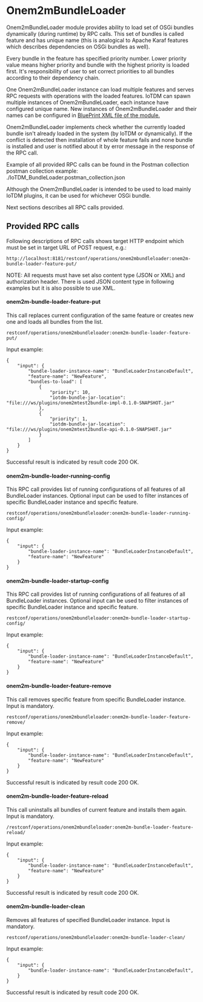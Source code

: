 # Onem2mBundleLoader

Onem2mBundleLoader module provides ability to load set of OSGi bundles
dynamically (during runtime) by RPC calls. This set of bundles is called
feature and has unique name (this is analogical to Apache Karaf features
which describes dependencies on OSGi bundles as well).

Every bundle in the feature has specified priority number. Lower
priority value means higher priority and bundle with the highest
priority is loaded first. It's responsibility of user to set correct
priorities to all bundles according to their dependency chain.

One Onem2mBundleLoader instance can load multiple features and serves
RPC requests with operations with the loaded features.
IoTDM can spawn multiple instances of Onem2mBundleLoader, each instance
have configured unique name. New instances of Onem2mBundleLoader and
their names can be configured in [BluePrint XML file of the module.](impl/src/main/resources/org/opendaylight/blueprint/impl-blueprint.xml)

Onem2mBundleLoader implements check whether the currently loaded
bundle isn't already loaded in the system (by IoTDM or dynamically).
If the conflict is detected then installation of whole feature fails
and none bundle is installed and user is notified about it by error
message in the response of the RPC call.

Example of all provided RPC calls can be found in the Postman collection
postman collection example: ./IoTDM_BundleLoader.postman_collection.json

Although the Onem2mBundleLoader is intended to be used to load mainly
IoTDM plugins, it can be used for whichever OSGi bundle.

Next sections describes all RPC calls provided.


## Provided RPC calls

Following descriptions of RPC calls shows target HTTP endpoint which
must be set in target URL of POST request, e.g.:

    http://localhost:8181/restconf/operations/onem2mbundleloader:onem2m-bundle-loader-feature-put/

NOTE: All requests must have set also content type (JSON or XML) and
authorization header. There is used JSON content type in following
examples but it is also possible to use XML.


#### onem2m-bundle-loader-feature-put

This call replaces current configuration of the same feature or creates
new one and loads all bundles from the list.

    restconf/operations/onem2mbundleloader:onem2m-bundle-loader-feature-put/

Input example:

    {
        "input": {
            "bundle-loader-instance-name": "BundleLoaderInstanceDefault",
            "feature-name": "NewFeature",
            "bundles-to-load": [
                {
                    "priority": 10,
                    "iotdm-bundle-jar-location": "file:///ws/plugins/onem2mtest2bundle-impl-0.1.0-SNAPSHOT.jar"
                },
                {
                    "priority": 1,
                    "iotdm-bundle-jar-location": "file:///ws/plugins/onem2mtest2bundle-api-0.1.0-SNAPSHOT.jar"
                }
            ]
        }
    }

Successful result is indicated by result code 200 OK.


#### onem2m-bundle-loader-running-config

This RPC call provides list of running configurations of all features
of all BundleLoader instances. Optional input can be used to filter
instances of specific BundleLoader instance and specific feature.

    restconf/operations/onem2mbundleloader:onem2m-bundle-loader-running-config/

Input example:

    {
        "input": {
            "bundle-loader-instance-name": "BundleLoaderInstanceDefault",
            "feature-name": "NewFeature"
        }
    }


#### onem2m-bundle-loader-startup-config

This RPC call provides list of running configurations of all features
of all BundleLoader instances. Optional input can be used to filter
instances of specific BundleLoader instance and specific feature.

    restconf/operations/onem2mbundleloader:onem2m-bundle-loader-startup-config/
   
Input example:
    
    {
        "input": {
            "bundle-loader-instance-name": "BundleLoaderInstanceDefault",
            "feature-name": "NewFeature"
        }
    }


#### onem2m-bundle-loader-feature-remove

This call removes specific feature from specific BundleLoader instance.
Input is mandatory.

    restconf/operations/onem2mbundleloader:onem2m-bundle-loader-feature-remove/

Input example:
    
    {
        "input": {
            "bundle-loader-instance-name": "BundleLoaderInstanceDefault",
            "feature-name": "NewFeature"
        }
    }

Successful result is indicated by result code 200 OK.


#### onem2m-bundle-loader-feature-reload

This call uninstalls all bundles of current feature and installs them
again. Input is mandatory.

    /restconf/operations/onem2mbundleloader:onem2m-bundle-loader-feature-reload/
    
Input example:
        
    {
        "input": {
            "bundle-loader-instance-name": "BundleLoaderInstanceDefault",
            "feature-name": "NewFeature"
        }
    }

Successful result is indicated by result code 200 OK.


#### onem2m-bundle-loader-clean

Removes all features of specified BundleLoader instance.
Input is mandatory.

    restconf/operations/onem2mbundleloader:onem2m-bundle-loader-clean/

Input example:
        
    {
        "input": {
            "bundle-loader-instance-name": "BundleLoaderInstanceDefault",
        }
    }

Successful result is indicated by result code 200 OK.
